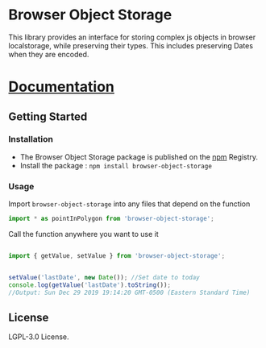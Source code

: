 # Browser Object Storage
This library provides an interface for storing complex js objects in browser
localstorage, while preserving their types. This includes preserving Dates when they are
encoded.


# [Documentation](https://github.com/daniel-brenot/browser-object-storage)

## Getting Started
### Installation
- The Browser Object Storage package is published on the [npm](https://www.npmjs.com/package/browser-object-storage) Registry. 
- Install the package :
    `npm install browser-object-storage`


### Usage
Import `browser-object-storage` into any files that depend on the function
```js
import * as pointInPolygon from 'browser-object-storage';

```

Call the function anywhere you want to use it

```js

import { getValue, setValue } from 'browser-object-storage';


setValue('lastDate', new Date()); //Set date to today
console.log(getValue('lastDate').toString());
//Output: Sun Dec 29 2019 19:14:20 GMT-0500 (Eastern Standard Time)


```

## License
LGPL-3.0 License.
